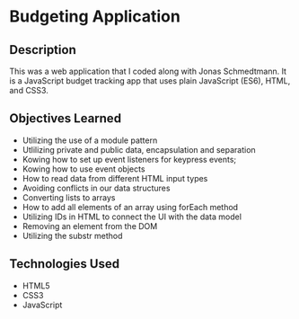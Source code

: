 # Budgeting Application

## Description
This was a web application that I coded along with Jonas Schmedtmann. It is a JavaScript budget tracking app that uses plain JavaScript (ES6), HTML, and CSS3.

## Objectives Learned

- Utilizing the use of a module pattern
- Utlilizing private and public data, encapsulation and separation
- Kowing how to set up event listeners for keypress events;
- Kowing how to use event objects
- How to read data from different HTML input types
- Avoiding conflicts in our data structures
- Converting lists to arrays
- How to add all elements of an array using forEach method
- Utilizing IDs in HTML to connect the UI with the data model
- Removing an element from the DOM
- Utilizing the substr method

## Technologies Used
- HTML5
- CSS3
- JavaScript
